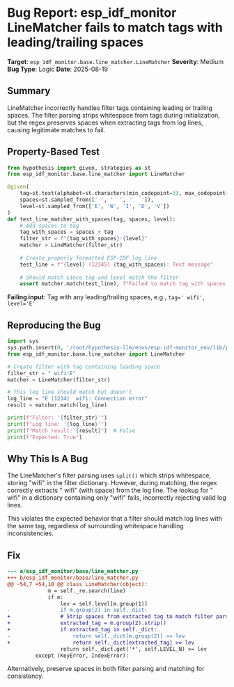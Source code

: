 # Bug Report: esp_idf_monitor LineMatcher fails to match tags with leading/trailing spaces

**Target**: `esp_idf_monitor.base.line_matcher.LineMatcher`
**Severity**: Medium
**Bug Type**: Logic
**Date**: 2025-08-19

## Summary

LineMatcher incorrectly handles filter tags containing leading or trailing spaces. The filter parsing strips whitespace from tags during initialization, but the regex preserves spaces when extracting tags from log lines, causing legitimate matches to fail.

## Property-Based Test

```python
from hypothesis import given, strategies as st
from esp_idf_monitor.base.line_matcher import LineMatcher

@given(
    tag=st.text(alphabet=st.characters(min_codepoint=33, max_codepoint=126), min_size=1, max_size=20),
    spaces=st.sampled_from([' ', '  ', '   ']),
    level=st.sampled_from(['E', 'W', 'I', 'D', 'V'])
)
def test_line_matcher_with_spaces(tag, spaces, level):
    # Add spaces to tag
    tag_with_spaces = spaces + tag
    filter_str = f"{tag_with_spaces}:{level}"
    matcher = LineMatcher(filter_str)
    
    # Create properly formatted ESP-IDF log line
    test_line = f"{level} (12345) {tag_with_spaces}: Test message"
    
    # Should match since tag and level match the filter
    assert matcher.match(test_line), f"Failed to match tag with spaces: '{tag_with_spaces}'"
```

**Failing input**: Tag with any leading/trailing spaces, e.g., `tag=' wifi'`, `level='E'`

## Reproducing the Bug

```python
import sys
sys.path.insert(0, '/root/hypothesis-llm/envs/esp-idf-monitor_env/lib/python3.13/site-packages')
from esp_idf_monitor.base.line_matcher import LineMatcher

# Create filter with tag containing leading space
filter_str = " wifi:E"
matcher = LineMatcher(filter_str)

# This log line should match but doesn't
log_line = "E (1234)  wifi: Connection error"
result = matcher.match(log_line)

print(f"Filter: '{filter_str}'")
print(f"Log line: '{log_line}'")
print(f"Match result: {result}")  # False
print(f"Expected: True")
```

## Why This Is A Bug

The LineMatcher's filter parsing uses `split()` which strips whitespace, storing "wifi" in the filter dictionary. However, during matching, the regex correctly extracts " wifi" (with space) from the log line. The lookup for " wifi" in a dictionary containing only "wifi" fails, incorrectly rejecting valid log lines.

This violates the expected behavior that a filter should match log lines with the same tag, regardless of surrounding whitespace handling inconsistencies.

## Fix

```diff
--- a/esp_idf_monitor/base/line_matcher.py
+++ b/esp_idf_monitor/base/line_matcher.py
@@ -54,7 +54,10 @@ class LineMatcher(object):
             m = self._re.search(line)
             if m:
                 lev = self.level[m.group(1)]
-                if m.group(2) in self._dict:
+                # Strip spaces from extracted tag to match filter parsing behavior
+                extracted_tag = m.group(2).strip()
+                if extracted_tag in self._dict:
-                    return self._dict[m.group(2)] >= lev
+                    return self._dict[extracted_tag] >= lev
                 return self._dict.get('*', self.LEVEL_N) >= lev
         except (KeyError, IndexError):
```

Alternatively, preserve spaces in both filter parsing and matching for consistency.